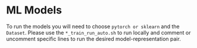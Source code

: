 # ML Models

To run the models you will need to choose `pytorch or sklearn` and the `Dataset`. Please use the `*_train_run_auto.sh` to run locally and comment or uncomment specific lines to run the desired model-representation pair.